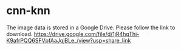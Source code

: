 # cnn-knn

The image data is stored in a Google Drive.
Please follow the link to download. 
https://drive.google.com/file/d/1jR4hqThi-K9afrPQQ6SFVpfAaJqjBLe_/view?usp=share_link
